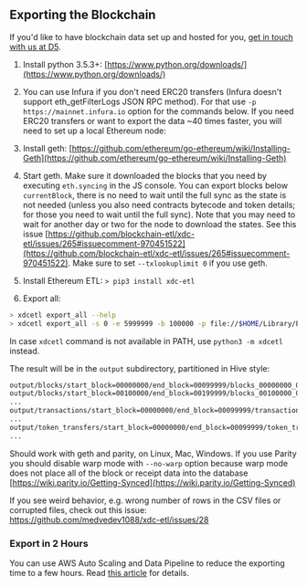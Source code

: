 ## Exporting the Blockchain

If you'd like to have blockchain data set up and hosted for you, [get in touch with us at D5](https://d5.ai/?ref=xdcetl).

1. Install python 3.5.3+: [https://www.python.org/downloads/](https://www.python.org/downloads/)

1. You can use Infura if you don't need ERC20 transfers (Infura doesn't support eth_getFilterLogs JSON RPC method).
For that use `-p https://mainnet.infura.io` option for the commands below. If you need ERC20 transfers or want to
export the data ~40 times faster, you will need to set up a local Ethereum node:

1. Install geth: [https://github.com/ethereum/go-ethereum/wiki/Installing-Geth](https://github.com/ethereum/go-ethereum/wiki/Installing-Geth)

1. Start geth.
Make sure it downloaded the blocks that you need by executing `eth.syncing` in the JS console.
You can export blocks below `currentBlock`,
there is no need to wait until the full sync as the state is not needed (unless you also need contracts bytecode
and token details; for those you need to wait until the full sync). Note that you may need to wait for another day or 
   two for the node to download the states. See this issue [https://github.com/blockchain-etl/xdc-etl/issues/265#issuecomment-970451522](https://github.com/blockchain-etl/xdc-etl/issues/265#issuecomment-970451522). 
Make sure to set `--txlookuplimit 0` if you use geth.
 
1. Install Ethereum ETL: `> pip3 install xdc-etl`

1. Export all:

```bash
> xdcetl export_all --help
> xdcetl export_all -s 0 -e 5999999 -b 100000 -p file://$HOME/Library/Ethereum/geth.ipc -o output
```
    
In case `xdcetl` command is not available in PATH, use `python3 -m xdcetl` instead.

The result will be in the `output` subdirectory, partitioned in Hive style:
```bash
output/blocks/start_block=00000000/end_block=00099999/blocks_00000000_00099999.csv
output/blocks/start_block=00100000/end_block=00199999/blocks_00100000_00199999.csv
...
output/transactions/start_block=00000000/end_block=00099999/transactions_00000000_00099999.csv
...
output/token_transfers/start_block=00000000/end_block=00099999/token_transfers_00000000_00099999.csv
...
```

Should work with geth and parity, on Linux, Mac, Windows.
If you use Parity you should disable warp mode with `--no-warp` option because warp mode
does not place all of the block or receipt data into the database [https://wiki.parity.io/Getting-Synced](https://wiki.parity.io/Getting-Synced)

If you see weird behavior, e.g. wrong number of rows in the CSV files or corrupted files,
check out this issue: https://github.com/medvedev1088/xdc-etl/issues/28

### Export in 2 Hours

You can use AWS Auto Scaling and Data Pipeline to reduce the exporting time to a few hours.
Read [this article](https://medium.com/@medvedev1088/how-to-export-the-entire-ethereum-blockchain-to-csv-in-2-hours-for-10-69fef511e9a2) for details.
